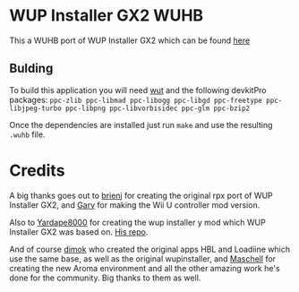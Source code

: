 # WUP Installer GX2 WUHB
This a WUHB port of WUP Installer GX2 which can be found [here](https://sourceforge.net/projects/wup-installer-gx2/)

## Bulding
To build this application you will need [wut](https://github.com/devkitPro/wut) and the following devkitPro packages:
`
ppc-zlib ppc-libmad ppc-libogg ppc-libgd ppc-freetype ppc-libjpeg-turbo ppc-libpng ppc-libvorbisidec ppc-glm ppc-bzip2
`

Once the dependencies are installed just run `make` and use the resulting `.wuhb` file.

# Credits
A big thanks goes out to [brienj](https://github.com/xhp-creations) for creating the original rpx port of WUP Installer GX2,
and [Gary](https://github.com/GaryOderNichts) for making the Wii U controller mod version.

Also to [Yardape8000](https://github.com/Yardape8000) for creating the wup installer y mod which WUP Installer GX2 was based on. [His repo](https://github.com/Yardape8000/wupinstaller).

And of course [dimok](https://github.com/dimok789) who created the original apps HBL and Loadiine which use the same base, 
as well as the original wupinstaller, and [Maschell](https://github.com/Maschell) for creating the new Aroma environment 
and all the other amazing work he's done for the community. Big thanks to them as well. 